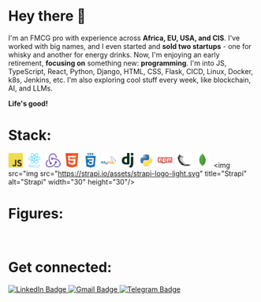# Hey there 👋  

I'm an FMCG pro with experience across **Africa, EU, USA, and CIS**. I've worked with big names, and I even started and **sold two startups** - one for whisky and another for energy drinks. Now, I'm enjoying an early retirement, **focusing on** something new: **programming**. I'm into JS, TypeScript, React, Python, Django, HTML, CSS, Flask, CICD, Linux, Docker, k8s, Jenkins, etc. I'm also exploring cool stuff every week, like blockchain, AI, and LLMs. 

**Life's good!**

# Stack:
<img src="https://github.com/devicons/devicon/blob/master/icons/javascript/javascript-original.svg" title="JavaScript" alt="JavaScript" width="30" height="30"/>&nbsp; <img src="https://github.com/devicons/devicon/blob/master/icons/react/react-original-wordmark.svg" title="React" alt="React" width="30" height="30"/>&nbsp; <img src="https://github.com/devicons/devicon/blob/master/icons/redux/redux-original.svg" title="Redux" alt="Redux " width="30" height="30"/>&nbsp; <img src="https://github.com/devicons/devicon/blob/master/icons/html5/html5-original.svg" title="HTML5" alt="HTML" width="30" height="30"/>&nbsp; <img src="https://github.com/devicons/devicon/blob/master/icons/css3/css3-plain-wordmark.svg"  title="CSS3" alt="CSS" width="30" height="30"/>&nbsp; <img src="https://github.com/devicons/devicon/blob/master/icons/mysql/mysql-original-wordmark.svg" title="MySQL"  alt="MySQL" width="30" height="30"/>&nbsp; <img src="https://github.com/devicons/devicon/blob/master/icons/django/django-plain.svg" title="Django"  alt="Django" width="30" height="30"/>&nbsp; <img src="https://github.com/devicons/devicon/blob/master/icons/python/python-original.svg" title="Python"  alt="Python" width="30" height="30"/>&nbsp; <img src="https://github.com/devicons/devicon/blob/master/icons/npm/npm-original-wordmark.svg" title="NPM"  alt="NPM" width="30" height="30"/>&nbsp; <img src="https://github.com/devicons/devicon/blob/master/icons/flask/flask-original.svg" title="Flask"  alt="Flask" width="30" height="30"/>&nbsp; <img src="https://github.com/devicons/devicon/blob/master/icons/mongodb/mongodb-original.svg" title="MongoDB"  alt="MongoDB" width="30" height="30"/>&nbsp;
<img src="img src="https://strapi.io/assets/strapi-logo-light.svg" title="Strapi" alt="Strapi" width="30" height="30"/>&nbsp;



# Figures:
<img src="https://komarev.com/ghpvc/?username=whiskymerchant&style=flat-square&color=blue" alt=""/>

# Get connected:

<div id="badges">
  <a href="https://www.linkedin.com/in/antonplekhov/">
    <img src="https://img.shields.io/badge/LinkedIn-blue?style=plastic&logo=linkedin&logoColor=white" alt="LinkedIn Badge"/>
  </a>
  <a href="mailto: anton.plekhov@gmail.com">
    <img src="https://img.shields.io/badge/anton.plekhov@gmail.com-blue?style=plastic&logo=gmail&logoColor=red" alt="Gmail Badge"/>
  </a>
  <a href="https://t.me/whiskymerchant">
    <img src="https://img.shields.io/badge/%40whiskymerchant-blue?style=plastic&logo=Telegram&logoColor=white" alt="Telegram Badge"/>
  </a>
</div>



